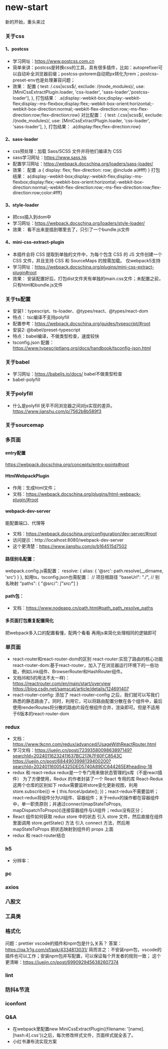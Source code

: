 # new-start
新的开始，重头来过
### 关于css
#### 1、postcss
+ 学习网址：https://www.postcss.com.cn
+ 简单来讲：postcss是转换css的工具，具有很多插件，比如：autoprefixer可以自动补全浏览器前缀；postcss-pxtorem自动把px转化为rem；postcss-preset-env也是处理兼容问题；
+ 效果：
配置
    {
        test: /\.css|scss$/,
        exclude: /(node_modules)/,
        use: [MiniCssExtractPlugin.loader, 'css-loader', 'sass-loader','postcss-loader'],
    },
打包结果：
.a{display:-webkit-box;display:-webkit-flex;display:-ms-flexbox;display:flex;-webkit-box-orient:horizontal;-webkit-box-direction:normal;-webkit-flex-direction:row;-ms-flex-direction:row;flex-direction:row}
对比配置：
    {
        test: /\.css|scss$/,
        exclude: /(node_modules)/,
        use: [MiniCssExtractPlugin.loader, 'css-loader', 'sass-loader'],
    },
打包结果：
.a{display:flex;flex-direction:row}

#### 2、sass-loader
+ css预处理：加载 Sass/SCSS 文件并将他们编译为 CSS
+ sass学习网址：https://www.sass.hk
+ 配置学习网址：https://webpack.docschina.org/loaders/sass-loader/
+ 效果：
配置
.a {
  display: flex;
  flex-direction: row;
  @include a(#fff)
}
打包结果：
a{display:-webkit-box;display:-webkit-flex;display:-ms-flexbox;display:flex;-webkit-box-orient:horizontal;-webkit-box-direction:normal;-webkit-flex-direction:row;-ms-flex-direction:row;flex-direction:row;color:#fff}

#### 3、style-loader
+ 把css插入到dom中
+ 学习网址：https://webpack.docschina.org/loaders/style-loader/
+ 效果：
看不出来是插到哪里去了，只引了一个bundle.js文件

#### 4、mini-css-extract-plugin
+ 本插件会将 CSS 提取到单独的文件中，为每个包含 CSS 的 JS 文件创建一个 CSS 文件，并且支持 CSS 和 SourceMaps 的按需加载。
仅webpack5支持
+ 学习网址：https://webpack.docschina.org/plugins/mini-css-extract-plugin#root
+ 效果：
安装配置好后，打包dist文件夹有单独的main.css文件；未配置之前，只有html和bundle.js文件

### 关于ts配置
+ 安装1：typescript、ts-loader、@types/react、@types/react-dom
+ 特点： tsc编译不支持polyfill
+ 配置参考：https://webpack.docschina.org/guides/typescript/#root
+ 安装2: @babel/preset-typescript
+ 特点：babel编译，不做类型检查，速度较快
+ tsconfig.json
配置：https://www.typescriptlang.org/docs/handbook/tsconfig-json.html


### 关于babel
+ 学习网址：https://babeljs.io/docs/
babel不做类型检查
+ babel-polyfill


### 关于polyfill
+ 什么是polyfill
抚平不同浏览器之间对js实现的差异。
https://www.jianshu.com/p/7562b8b589f3


### 关于sourcemap

### 多页面
#### entry配置
https://webpack.docschina.org/concepts/entry-points#root
#### HtmlWebpackPlugin
+ 作用：生成html文件；
+ 文档：https://webpack.docschina.org/plugins/html-webpack-plugin/#root
#### webpack-dev-server
能配置端口、代理等
+ 文档：https://webpack.docschina.org/configuration/dev-server/#root
+ 访问提示：http://localhost:8080/webpack-dev-server
+ 这个更清楚：https://www.jianshu.com/p/b164515d7502
#### 路径别名配置：
webpack.config.js需配置：
resolve: {
    alias: {
        '@src': path.resolve(__dirname, 'src')
    }
},
如用ts，tsconfig.json也需配置：
// 项目根路径
"baseUrl": "./",
// 别名映射
"paths": {
    "@src/*": ["src/*"]
}
#### path包：
+ 文档：https://www.nodeapp.cn/path.html#path_path_resolve_paths
#### 多页面打包重复配置简化
把webpack多入口的配置看懂，配两个看看
再用js来简化处理相同的逻辑即可

### 单页面
+ react-router和react-router-dom的区别
react-router:实现了路由的核心功能
react-router-dom:基于react-router，加入了在浏览器运行环境下的一些功能，例如Link组件、BrowserRouter和HashRouter组件。
+ 文档(6和5的用法不太一样)： https://reactrouter.com/en/main/start/overview 
https://blog.csdn.net/samscat/article/details/124691407
+ react-router-config: 添加了 react-router-config 之后，我们就可以写我们熟悉的静态路由了。同时，利用它，可以将路由配置分散在各个组件中，最后使用renderRoutes将分散的路由片段在根组件合并，渲染即可。但是不适用于6版本的react-router-dom

### redux
+ 文档：https://www.tkcnn.com/redux/advanced/UsageWithReactRouter.html
+ 学习文档：https://juejin.cn/post/7239358009863897149?searchId=20240116232411637BC217A7F60FC8543C
https://juejin.cn/post/6844903998139400200?searchId=202401160054325DED5740A89DC644265E#heading-18
+ redux 和 react-redux
redux是一个专门用来做状态管理的js库（不是react插件）
为了方便使用，Redux 的作者封装了一个 React 专用的库 React-Redux 这两个仓库的区别如下
redux需要监听store变化更新视图，利用store.subscribe(() => { this.forceUpdate(); })；react-redux不需要监听；
react-redux将组件分为UI组件、容器组件；关于redux的操作都在容器组件中，单一职责原则；并通过connect(mapStateToProps, mapDispatchToProps)()连接容器组件与UI组件；redux没有区分；
+ React 组件如何获取 redux store 中的状态
引入 store 文件，然后直接在组件里面调用 store.getState() 方法
引入 connect 方法，然后用 mapStateToProps 把状态映射到组件的 props 上面
+ redux 和 react-router结合





### h5
+ 分辨率：

### pc

### axios


### 八股文

### 工具类

### 格式化
问题：prettier vscode的插件和npm包是什么关系？
答案：https://qa.1r1g.com/sf/ask/4334813031/
简而言之：不安装npm包，vscode的插件也可以工作；安装npm包并写配置，可以保证每个开发者的规则一致；
这个更清晰：https://juejin.cn/post/6990929456382607374


### lint

### 防抖&节流

### iconfont


### Q&A
+  在webpack里配置new MiniCssExtractPlugin({filename: '[name].[hash:4].css'})之后，每次修改样式文件，页面样式就全丢了。
+ 小红书瀑布流实现方案


